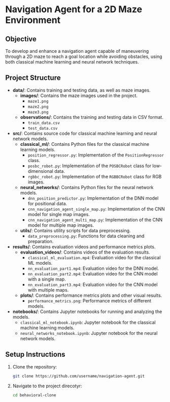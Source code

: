 # Navigation Agent for a 2D Maze Environment

## Objective
To develop and enhance a navigation agent capable of maneuvering through a 2D maze to reach a goal location while avoiding obstacles, using both classical machine learning and neural network techniques.

## Project Structure
- **data/**: Contains training and testing data, as well as maze images.
  - **images/**: Contains the maze images used in the project.
    - `maze1.png`
    - `maze2.png`
    - `maze3.png`
  - **observations/**: Contains the training and testing data in CSV format.
    - `train_data.csv`
    - `test_data.csv`
- **src/**: Contains source code for classical machine learning and neural network models.
  - **classical_ml/**: Contains Python files for the classical machine learning models.
    - `position_regressor.py`: Implementation of the `PositionRegressor` class.
    - `posbc_robot.py`: Implementation of the `POSBCRobot` class for low-dimensional data.
    - `rgbbc_robot.py`: Implementation of the `RGBBCRobot` class for RGB images.
  - **neural_networks/**: Contains Python files for the neural network models.
    - `dnn_position_predictor.py`: Implementation of the DNN model for positional data.
    - `cnn_navigation_agent_single_map.py`: Implementation of the CNN model for single map images.
    - `cnn_navigation_agent_multi_map.py`: Implementation of the CNN model for multiple map images.
  - **utils/**: Contains utility scripts for data preprocessing.
    - `data_preprocessing.py`: Functions for data cleaning and preparation.
- **results/**: Contains evaluation videos and performance metrics plots.
  - **evaluation_videos/**: Contains videos of the evaluation results.
    - `classical_ml_evaluation.mp4`: Evaluation video for the classical ML models.
    - `nn_evaluation_part1.mp4`: Evaluation video for the DNN model.
    - `nn_evaluation_part2.mp4`: Evaluation video for the CNN model with a single map.
    - `nn_evaluation_part3.mp4`: Evaluation video for the CNN model with multiple maps.
  - **plots/**: Contains performance metrics plots and other visual results.
    - `performance_metrics.png`: Performance metrics of different models.
- **notebooks/**: Contains Jupyter notebooks for running and analyzing the models.
  - `classical_ml_notebook.ipynb`: Jupyter notebook for the classical machine learning models.
  - `neural_networks_notebook.ipynb`: Jupyter notebook for the neural network models.

## Setup Instructions
1. Clone the repository:
   ```sh
   git clone https://github.com/username/navigation-agent.git

2. Navigate to the project direcotyr:
   ```sh
   cd behavioral-clone
